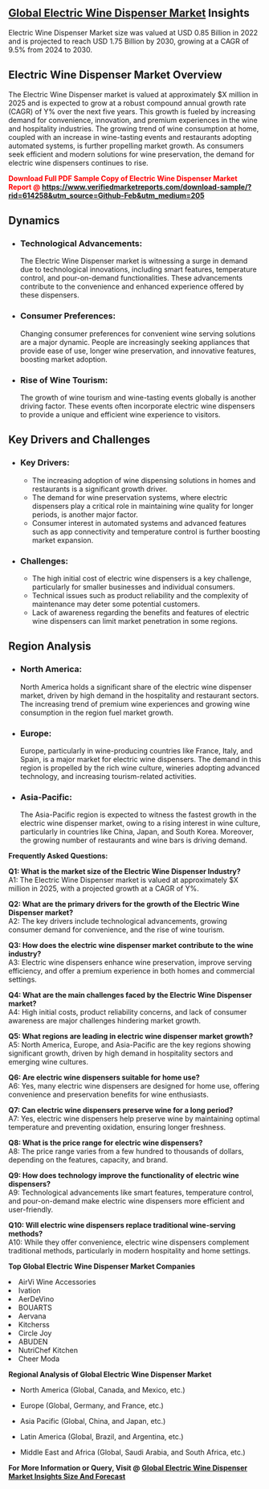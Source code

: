 <h2><a href="https://www.verifiedmarketreports.com/download-sample/?rid=614258&amp;utm_source=Github&amp;utm_medium=205" target="_blank">Global Electric Wine Dispenser Market</a> Insights</h2><p>Electric Wine Dispenser Market size was valued at USD 0.85 Billion in 2022 and is projected to reach USD 1.75 Billion by 2030, growing at a CAGR of 9.5% from 2024 to 2030.</p><p> <h2>Electric Wine Dispenser Market Overview</h2> <p>The Electric Wine Dispenser market is valued at approximately $X million in 2025 and is expected to grow at a robust compound annual growth rate (CAGR) of Y% over the next five years. This growth is fueled by increasing demand for convenience, innovation, and premium experiences in the wine and hospitality industries. The growing trend of wine consumption at home, coupled with an increase in wine-tasting events and restaurants adopting automated systems, is further propelling market growth. As consumers seek efficient and modern solutions for wine preservation, the demand for electric wine dispensers continues to rise.</p> <p><strong><p><span class=""><span style="color: #ff0000;"><strong>Download Full PDF Sample Copy of Electric Wine Dispenser Market Report</strong> @ </span><a href="https://www.verifiedmarketreports.com/download-sample/?rid=614258&amp;utm_source=Github-Feb&amp;utm_medium=205" target="_blank">https://www.verifiedmarketreports.com/download-sample/?rid=614258&amp;utm_source=Github-Feb&amp;utm_medium=205</a></span></p></strong></p> <h2>Dynamics</h2> <ul> <li><h3>Technological Advancements:</h3> The Electric Wine Dispenser market is witnessing a surge in demand due to technological innovations, including smart features, temperature control, and pour-on-demand functionalities. These advancements contribute to the convenience and enhanced experience offered by these dispensers.</li> <li><h3>Consumer Preferences:</h3> Changing consumer preferences for convenient wine serving solutions are a major dynamic. People are increasingly seeking appliances that provide ease of use, longer wine preservation, and innovative features, boosting market adoption.</li> <li><h3>Rise of Wine Tourism:</h3> The growth of wine tourism and wine-tasting events globally is another driving factor. These events often incorporate electric wine dispensers to provide a unique and efficient wine experience to visitors.</li> </ul> <h2>Key Drivers and Challenges</h2> <ul> <li><h3>Key Drivers:</h3> <ul> <li>The increasing adoption of wine dispensing solutions in homes and restaurants is a significant growth driver.</li> <li>The demand for wine preservation systems, where electric dispensers play a critical role in maintaining wine quality for longer periods, is another major factor.</li> <li>Consumer interest in automated systems and advanced features such as app connectivity and temperature control is further boosting market expansion.</li> </ul> </li> <li><h3>Challenges:</h3> <ul> <li>The high initial cost of electric wine dispensers is a key challenge, particularly for smaller businesses and individual consumers.</li> <li>Technical issues such as product reliability and the complexity of maintenance may deter some potential customers.</li> <li>Lack of awareness regarding the benefits and features of electric wine dispensers can limit market penetration in some regions.</li> </ul> </li> </ul> <h2>Region Analysis</h2> <ul> <li><h3>North America:</h3> North America holds a significant share of the electric wine dispenser market, driven by high demand in the hospitality and restaurant sectors. The increasing trend of premium wine experiences and growing wine consumption in the region fuel market growth.</li> <li><h3>Europe:</h3> Europe, particularly in wine-producing countries like France, Italy, and Spain, is a major market for electric wine dispensers. The demand in this region is propelled by the rich wine culture, wineries adopting advanced technology, and increasing tourism-related activities.</li> <li><h3>Asia-Pacific:</h3> The Asia-Pacific region is expected to witness the fastest growth in the electric wine dispenser market, owing to a rising interest in wine culture, particularly in countries like China, Japan, and South Korea. Moreover, the growing number of restaurants and wine bars is driving demand.</li> </ul> <p><strong>Frequently Asked Questions:</strong></p> <p><strong>Q1: What is the market size of the Electric Wine Dispenser Industry?</strong><br> A1: The Electric Wine Dispenser market is valued at approximately $X million in 2025, with a projected growth at a CAGR of Y%.</p> <p><strong>Q2: What are the primary drivers for the growth of the Electric Wine Dispenser market?</strong><br> A2: The key drivers include technological advancements, growing consumer demand for convenience, and the rise of wine tourism.</p> <p><strong>Q3: How does the electric wine dispenser market contribute to the wine industry?</strong><br> A3: Electric wine dispensers enhance wine preservation, improve serving efficiency, and offer a premium experience in both homes and commercial settings.</p> <p><strong>Q4: What are the main challenges faced by the Electric Wine Dispenser market?</strong><br> A4: High initial costs, product reliability concerns, and lack of consumer awareness are major challenges hindering market growth.</p> <p><strong>Q5: What regions are leading in electric wine dispenser market growth?</strong><br> A5: North America, Europe, and Asia-Pacific are the key regions showing significant growth, driven by high demand in hospitality sectors and emerging wine cultures.</p> <p><strong>Q6: Are electric wine dispensers suitable for home use?</strong><br> A6: Yes, many electric wine dispensers are designed for home use, offering convenience and preservation benefits for wine enthusiasts.</p> <p><strong>Q7: Can electric wine dispensers preserve wine for a long period?</strong><br> A7: Yes, electric wine dispensers help preserve wine by maintaining optimal temperature and preventing oxidation, ensuring longer freshness.</p> <p><strong>Q8: What is the price range for electric wine dispensers?</strong><br> A8: The price range varies from a few hundred to thousands of dollars, depending on the features, capacity, and brand.</p> <p><strong>Q9: How does technology improve the functionality of electric wine dispensers?</strong><br> A9: Technological advancements like smart features, temperature control, and pour-on-demand make electric wine dispensers more efficient and user-friendly.</p> <p><strong>Q10: Will electric wine dispensers replace traditional wine-serving methods?</strong><br> A10: While they offer convenience, electric wine dispensers complement traditional methods, particularly in modern hospitality and home settings.</p> </p><p><strong>Top Global Electric Wine Dispenser Market Companies</strong></p><div data-test-id=""><p><li>AirVi Wine Accessories</li><li> Ivation</li><li> AerDeVino</li><li> BOUARTS</li><li> Aervana</li><li> Kitcherss</li><li> Circle Joy</li><li> ABUDEN</li><li> NutriChef Kitchen</li><li> Cheer Moda</li></p><div><strong>Regional Analysis of&nbsp;Global Electric Wine Dispenser Market</strong></div><ul><li dir="ltr"><p dir="ltr">North America&nbsp;(Global, Canada, and Mexico, etc.)</p></li><li dir="ltr"><p dir="ltr">Europe (Global, Germany, and France, etc.)</p></li><li dir="ltr"><p dir="ltr">Asia Pacific&nbsp;(Global, China, and Japan, etc.)</p></li><li dir="ltr"><p dir="ltr">Latin America&nbsp;(Global, Brazil, and Argentina, etc.)</p></li><li dir="ltr">Middle East and Africa&nbsp;(Global, Saudi Arabia, and South Africa, etc.)</li></ul><p><strong>For More Information or Query, Visit @&nbsp;</strong><strong><a href="https://www.verifiedmarketreports.com/product/electric-wine-dispenser-market/?utm_source=Github&amp;utm_medium=205" target="_blank">Global Electric Wine Dispenser Market Insights Size And Forecast</a></strong></p></div>
